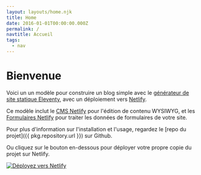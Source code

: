 ```yaml
---
layout: layouts/home.njk
title: Home
date: 2016-01-01T00:00:00.000Z
permalink: /
navtitle: Accueil
tags:
  - nav
---
```

# Bienvenue

Voici un un modèle pour construire un blog simple avec le [générateur de site statique Eleventy](https://www.11ty.io), avec un déploiement vers [Netlify](https://www.netlify.com).

Ce modèle inclut le [CMS Netlify](https://www.netlifycms.org) pour l'édition de contenu WYSIWYG, et les [Formulaires Netlify](https://www.netlify.com/docs/form-handling) pour traiter les données de formulaires de votre site.

Pour plus d'information sur l'installation et l'usage, regardez le [repo du projet]({{ pkg.repository.url }}) sur Github.

Ou cliquez sur le bouton en-dessous pour déployer votre propre copie du projet sur Netlify.

[![Déployez vers Netlify](https://www.netlify.com/img/deploy/button.svg)](https://app.netlify.com/start/deploy?repository=https://github.com/danurbanowicz/eleventy-netlify-boilerplate&stack=cms)
